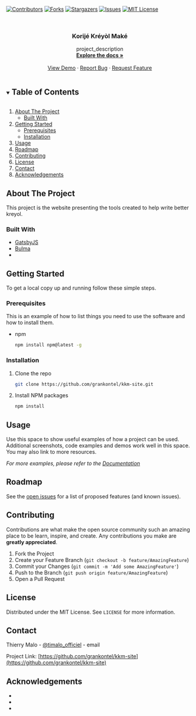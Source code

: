 <!-- PROJECT SHIELDS -->
<!--
*** I'm using markdown "reference style" links for readability.
*** Reference links are enclosed in brackets [ ] instead of parentheses ( ).
*** See the bottom of this document for the declaration of the reference variables
*** for contributors-url, forks-url, etc. This is an optional, concise syntax you may use.
*** https://www.markdownguide.org/basic-syntax/#reference-style-links
-->
[![Contributors][contributors-shield]][contributors-url]
[![Forks][forks-shield]][forks-url]
[![Stargazers][stars-shield]][stars-url]
[![Issues][issues-shield]][issues-url]
[![MIT License][license-shield]][license-url]



<!-- PROJECT LOGO -->
<br />
<p align="center">


  <h3 align="center">Korijé Kréyòl Maké</h3>

  <p align="center">
    project_description
    <br />
    <a href="https://github.com/grankontel/kkm-site"><strong>Explore the docs »</strong></a>
    <br />
    <br />
    <a href="https://github.com/grankontel/kkm-site">View Demo</a>
    ·
    <a href="https://github.com/grankontel/kkm-site/issues">Report Bug</a>
    ·
    <a href="https://github.com/grankontel/kkm-site/issues">Request Feature</a>
  </p>
</p>



<!-- TABLE OF CONTENTS -->
<details open="open">
  <summary><h2 style="display: inline-block">Table of Contents</h2></summary>
  <ol>
    <li>
      <a href="#about-the-project">About The Project</a>
      <ul>
        <li><a href="#built-with">Built With</a></li>
      </ul>
    </li>
    <li>
      <a href="#getting-started">Getting Started</a>
      <ul>
        <li><a href="#prerequisites">Prerequisites</a></li>
        <li><a href="#installation">Installation</a></li>
      </ul>
    </li>
    <li><a href="#usage">Usage</a></li>
    <li><a href="#roadmap">Roadmap</a></li>
    <li><a href="#contributing">Contributing</a></li>
    <li><a href="#license">License</a></li>
    <li><a href="#contact">Contact</a></li>
    <li><a href="#acknowledgements">Acknowledgements</a></li>
  </ol>
</details>



<!-- ABOUT THE PROJECT -->
## About The Project

This project is the website presenting the tools created to help write better kreyol.

### Built With

* [GatsbyJS](https://www.gatsbyjs.com/)
* [Bulma](https://bulma.io/)
* []()



<!-- GETTING STARTED -->
## Getting Started

To get a local copy up and running follow these simple steps.

### Prerequisites

This is an example of how to list things you need to use the software and how to install them.
* npm
  ```sh
  npm install npm@latest -g
  ```

### Installation

1. Clone the repo
   ```sh
   git clone https://github.com/grankontel/kkm-site.git
   ```
2. Install NPM packages
   ```sh
   npm install
   ```



<!-- USAGE EXAMPLES -->
## Usage

Use this space to show useful examples of how a project can be used. Additional screenshots, code examples and demos work well in this space. You may also link to more resources.

_For more examples, please refer to the [Documentation](https://example.com)_



<!-- ROADMAP -->
## Roadmap

See the [open issues](https://github.com/grankontel/kkm-site/issues) for a list of proposed features (and known issues).



<!-- CONTRIBUTING -->
## Contributing

Contributions are what make the open source community such an amazing place to be learn, inspire, and create. Any contributions you make are **greatly appreciated**.

1. Fork the Project
2. Create your Feature Branch (`git checkout -b feature/AmazingFeature`)
3. Commit your Changes (`git commit -m 'Add some AmazingFeature'`)
4. Push to the Branch (`git push origin feature/AmazingFeature`)
5. Open a Pull Request



<!-- LICENSE -->
## License

Distributed under the MIT License. See `LICENSE` for more information.



<!-- CONTACT -->
## Contact

Thierry Malo - [@timalo_officiel](https://twitter.com/timalo_officiel) - email

Project Link: [https://github.com/grankontel/kkm-site](https://github.com/grankontel/kkm-site)



<!-- ACKNOWLEDGEMENTS -->
## Acknowledgements

* []()
* []()
* []()





<!-- MARKDOWN LINKS & IMAGES -->
<!-- https://www.markdownguide.org/basic-syntax/#reference-style-links -->
[contributors-shield]: https://img.shields.io/github/contributors/grankontel/kkm-site.svg?style=for-the-badge
[contributors-url]: https://github.com/grankontel/kkm-site/graphs/contributors
[forks-shield]: https://img.shields.io/github/forks/grankontel/kkm-site.svg?style=for-the-badge
[forks-url]: https://github.com/grankontel/repo/network/members
[stars-shield]: https://img.shields.io/github/stars/grankontel/kkm-site.svg?style=for-the-badge
[stars-url]: https://github.com/grankontel/kkm-site/stargazers
[issues-shield]: https://img.shields.io/github/issues/grankontel/kkm-site.svg?style=for-the-badge
[issues-url]: https://github.com/grankontel/kkm-site/issues
[license-shield]: https://img.shields.io/github/license/grankontel/kkm-site.svg?style=for-the-badge
[license-url]: https://github.com/grankontel/kkm-site/blob/master/LICENSE.txt
